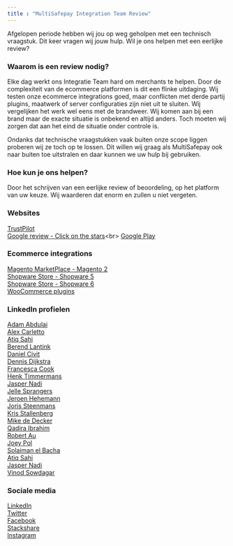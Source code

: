 ```yaml
---
title : "MultiSafepay Integration Team Review"
---
```


Afgelopen periode hebben wij jou op weg geholpen met een technisch vraagstuk.
Dit keer vragen wij jouw hulp. Wil je ons helpen met een eerlijke review?

### Waarom is een review nodig?
Elke dag werkt ons Integratie Team hard om merchants te helpen.
Door de complexiteit van de ecommerce platformen is dit een flinke uitdaging. Wij testen onze ecommerce integrations goed, maar conflicten met derde partij plugins, maatwerk of server configuraties zijn niet uit te sluiten. Wij vergelijken het werk wel eens met de brandweer. Wij komen aan bij een brand maar de exacte situatie is onbekend en altijd anders. Toch moeten wij zorgen dat aan het eind de situatie onder controle is.

Ondanks dat technische vraagstukken vaak buiten onze scope liggen proberen wij ze toch op te lossen.
Dit willen wij graag als MultiSafepay ook naar buiten toe uitstralen en daar kunnen we uw hulp bij gebruiken.

### Hoe kun je ons helpen?
Door het schrijven van een eerlijke review of beoordeling, op het platform van uw keuze.
Wij waarderen dat enorm en zullen u niet vergeten.

### Websites
[TrustPilot](https://nl.trustpilot.com/review/multisafepay.com)<br> 
[Google review - Click on the stars](https://www.google.com/search?rlz=1C1GCEU_enNL890NL890&q=MultiSafepay&stick=H4sIAAAAAAAAAONgecSYyS3w8sc9YamESWtOXmOM4uIKzsgvd80rySypFPLhYoOyFLj4pbj10_UNSwpzjKvyCjQYpHi5kAWkFJS4eNcZ2ciLihx-yaQlxLn6zo0yb45j7oKWcUd2fZ11-hzPIlYe39KckszgxLTUgsRKAFluieJ9AAAA&sa=X&ved=2ahUKEwj94_i1hOrnAhUuNOwKHQdQBEoQ6RMwC3oECAsQBA&biw=1280&bih=610#lrd=0x47c6084b76d8dcab:0xcecb9af5bac45e39,1,,,)<br>
[Google Play](https://play.google.com/store/apps/details?id=com.multisafepay.control)<br>

### Ecommerce integrations
[Magento MarketPlace - Magento 2](https://marketplace.magento.com/multisafepay-magento2.html)<br>
[Shopware Store - Shopware 5](https://store.shopware.com/en/mltis39871819230f/multisafepay-online-payments-free-plugin-with-20-payment-methods.html)<br>
[Shopware Store - Shopware 6](https://store.shopware.com/en/mltis59465832976f/multisafepay-online-payments-for-shopware-ideal-cards-klarna-alipay-etc..html)<br>
[WooCommerce plugins](https://wordpress.org/plugins/multisafepay)

### LinkedIn profielen

[Adam Abdulai](https://www.linkedin.com/in/adam-abdulai-7720447a)  
[Alex Carletto](https://www.linkedin.com/in/alexcarletto)  
[Atiq Sahi](https://www.linkedin.com/in/atiq-s-706845121)  
[Berend Lantink](https://www.linkedin.com/in/berendlantink)  
[Daniel Civit](https://www.linkedin.com/in/danielcivit)  
[Dennis Dijkstra](https://www.linkedin.com/in/doubledijkstra)  
[Francesca Cook](https://www.linkedin.com/in/francesca-cook-ba786a29/)  
[Henk Timmermans](https://www.linkedin.com/in/henk-timmermans-9b813120)  
[Jasper Nadi](https://www.linkedin.com/in/jasper-nadi-6584b9122)  
[Jelle Sprangers](https://www.linkedin.com/in/jelle-sprangers-partnermanager)  
[Jeroen Hehemann](https://www.linkedin.com/in/jeroenhehemann)  
[Joris Steenmans](https://www.linkedin.com/in/jorissteenmans)  
[Kris Stallenberg](https://www.linkedin.com/in/kris-stallenberg-a21471ba)  
[Mike de Decker](https://www.linkedin.com/in/mike-de-decker-54443a163)  
[Qadira Ibrahim](https://www.linkedin.com/in/qadira-ibrahim-a5126887)  
[Robert Au](https://www.linkedin.com/in/robert-au-7b84a3177)  
[Joey Pol](https://www.linkedin.com/in/joey-pol-305787162)  
[Solaiman el Bacha](https://www.linkedin.com/in/solaimanelbacha)  
[Atiq Sahi](https://www.linkedin.com/in/atiq-s-706845121)  
[Jasper Nadi](https://www.linkedin.com/in/jasper-nadi-6584b9122)  
[Vinod Sowdagar](https://www.linkedin.com/in/vinod-sowdagar)  

### Sociale media
[LinkedIn](https://www.linkedin.com/company/multisafepay)  
[Twitter](https://twitter.com/multisafepay)  
[Facebook](https://www.facebook.com/multisafepay)  
[Stackshare](https://stackshare.io/multisafepay/multisafepay)  
[Instagram](https://www.instagram.com/multisafepay)  
